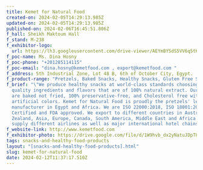 ```yaml
---
title: Kemet for Natural Food
created-on: 2024-02-05T14:29:13.985Z
updated-on: 2024-02-05T14:29:13.985Z
published-on: 2024-02-06T16:45:51.806Z
f_hall: Sheikh Maktoum Hall
f_stand: M-238
f_exhibitor-logo:
  url: https://lh3.googleusercontent.com/drive-viewer/AEYmBYSdS5VV6q5tKpBvnszdSgc_EVKO6ARkDpP8LBUv9X-nlAec1dMH3u0pVeZbs08xknOnulqS5oMNqxSiANqj3amBWI99=s1600
f_poc-name: Ms. Dina Hosny
f_poc-phone: "+201285114115"
f_poc-email: "dina.hosny@kemetfood.com , export@kemetfood.com "
f_address: 5th Industrial Zone, Lot 48 B, 6th of October City, Egypt.
f_product-range: "Pretzels, Baked Snacks, Healthy Snacks, Gluten Free Snacks, Filled Pretzels. "
f_brief: "\"We produce healthy snacks at world-class standards choosing premium
  quality ingredients and flavors that are of 100% natural extract. Our pretzels
  are baked not fried, 100% preservative-free, and Cholesterol free with no
  artificial colors. Kemet for Natural Food is proudly the pretzels' leading
  manufacturer in Egypt and Africa. We are ISO 22000:2018, ISO 18001:2007, Halal
  Certified and FDA approved. We export to different countries in Australia, New
  Zealand, Asia, Europe, Canada, South America, Middle East and Africa. We also
  supply different airlines as well as major international hotel chains. \""
f_website-link: http://www.kemetfood.com
f_exhibitor-photo: https://drive.google.com/file/d/1W9hvb_dx2yNatuJDpTH4olGbZ53aRQ9d/view?usp=drive_link
tags: snacks-and-healthy-food-products
layout: "[snacks-and-healthy-food-products].html"
slug: kemet-for-natural-food
date: 2024-02-12T11:37:17.510Z
---
```

